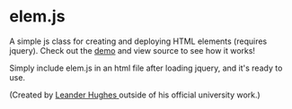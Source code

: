 # elem.js
A simple js class for creating and deploying HTML elements (requires jquery). Check out the <a href="https://leanderhughes.github.io/elem/demo.html">demo</a> and view source to see how it works!

Simply include elem.js in an html file after loading jquery, and it's ready to use.

(Created by <a href="http://www.leanderhughes.com">Leander Hughes <span style="display:none">(Leander S. Hughes)</span></a> outside of his official university work.)
